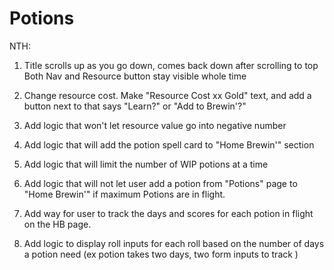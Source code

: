 # Potions

NTH:

1. Title scrolls up as you go down, comes back down after scrolling to top
Both Nav and Resource button stay visible whole time

2. Change resource cost. Make "Resource Cost xx Gold" text, and add a button next to that says "Learn?" or "Add to Brewin'?"

3. Add logic that won't let resource value go into negative number

4. Add logic that will add the potion spell card to "Home Brewin'" section

5. Add logic that will limit the number of WIP potions at a time

6. Add logic that will not let user add a potion from "Potions" page to "Home Brewin'" if maximum Potions are in flight.

7. Add way for user to track the days and scores for each potion in flight on the HB page.

8. Add logic to display roll inputs for each roll based on the number of days a potion need (ex potion takes two days, two form inputs to track )